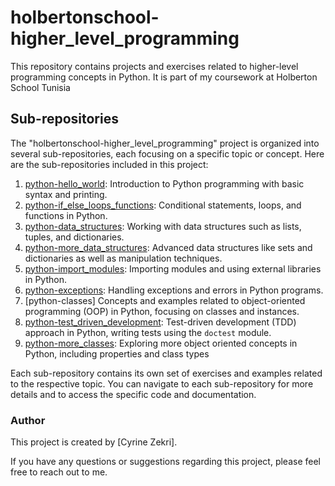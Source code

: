 # holbertonschool-higher_level_programming

This repository contains projects and exercises related to higher-level programming concepts in Python.
It is part of my coursework at Holberton School Tunisia
## Sub-repositories

The "holbertonschool-higher_level_programming" project is organized into several sub-repositories, each focusing on a specific topic or concept. Here are the sub-repositories included in this project:

1. [python-hello_world](./python-hello_world): Introduction to Python programming with basic syntax and printing.
2. [python-if_else_loops_functions](./python-if_else_loops_functions): Conditional statements, loops, and functions in Python.
3. [python-data_structures](./python-data_structures): Working with data structures such as lists, tuples, and dictionaries.
4. [python-more_data_structures](./python-more_data_structures): Advanced data structures like sets and  dictionaries as well as manipulation techniques.
5. [python-import_modules](./python-import_modules): Importing modules and using external libraries in Python.
6. [python-exceptions](./python-exceptions): Handling exceptions and errors in Python programs.
7. [python-classes] Concepts and examples related to object-oriented programming (OOP) in Python, focusing on classes and instances.
7. [python-test_driven_development](./python-test_driven_development): Test-driven development (TDD) approach in Python, writing tests using the `doctest` module.
8. [python-more_classes](./python-more_classes): Exploring more object oriented concepts in Python, including properties and class types

Each sub-repository contains its own set of exercises and examples related to the respective topic. You can navigate to each sub-repository for more details and to access the specific code and documentation.

### Author
This project is created by [Cyrine Zekri].

If you have any questions or suggestions regarding this project, please feel free to reach out to me.